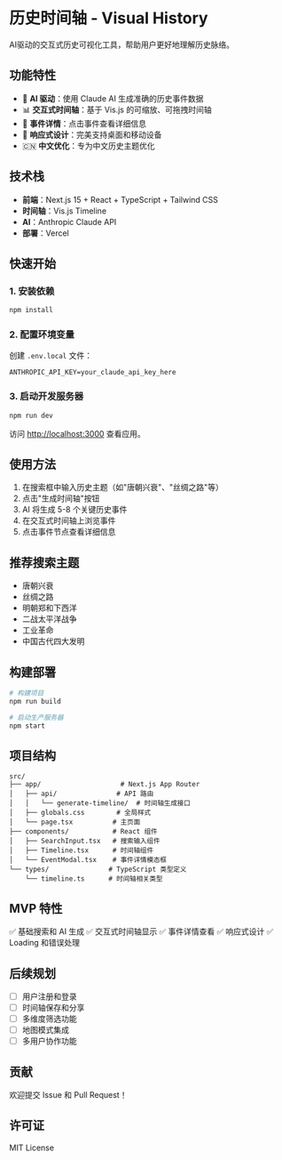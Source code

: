 # 历史时间轴 - Visual History

AI驱动的交互式历史可视化工具，帮助用户更好地理解历史脉络。

## 功能特性

- 🤖 **AI 驱动**：使用 Claude AI 生成准确的历史事件数据
- 📊 **交互式时间轴**：基于 Vis.js 的可缩放、可拖拽时间轴
- 🎯 **事件详情**：点击事件查看详细信息
- 📱 **响应式设计**：完美支持桌面和移动设备
- 🇨🇳 **中文优化**：专为中文历史主题优化

## 技术栈

- **前端**：Next.js 15 + React + TypeScript + Tailwind CSS
- **时间轴**：Vis.js Timeline
- **AI**：Anthropic Claude API
- **部署**：Vercel

## 快速开始

### 1. 安装依赖

```bash
npm install
```

### 2. 配置环境变量

创建 `.env.local` 文件：

```env
ANTHROPIC_API_KEY=your_claude_api_key_here
```

### 3. 启动开发服务器

```bash
npm run dev
```

访问 [http://localhost:3000](http://localhost:3000) 查看应用。

## 使用方法

1. 在搜索框中输入历史主题（如"唐朝兴衰"、"丝绸之路"等）
2. 点击"生成时间轴"按钮
3. AI 将生成 5-8 个关键历史事件
4. 在交互式时间轴上浏览事件
5. 点击事件节点查看详细信息

## 推荐搜索主题

- 唐朝兴衰
- 丝绸之路
- 明朝郑和下西洋
- 二战太平洋战争
- 工业革命
- 中国古代四大发明

## 构建部署

```bash
# 构建项目
npm run build

# 启动生产服务器
npm start
```

## 项目结构

```
src/
├── app/                    # Next.js App Router
│   ├── api/               # API 路由
│   │   └── generate-timeline/  # 时间轴生成接口
│   ├── globals.css        # 全局样式
│   └── page.tsx          # 主页面
├── components/           # React 组件
│   ├── SearchInput.tsx   # 搜索输入组件
│   ├── Timeline.tsx      # 时间轴组件
│   └── EventModal.tsx    # 事件详情模态框
└── types/               # TypeScript 类型定义
    └── timeline.ts      # 时间轴相关类型
```

## MVP 特性

✅ 基础搜索和 AI 生成
✅ 交互式时间轴显示
✅ 事件详情查看
✅ 响应式设计
✅ Loading 和错误处理

## 后续规划

- [ ] 用户注册和登录
- [ ] 时间轴保存和分享
- [ ] 多维度筛选功能
- [ ] 地图模式集成
- [ ] 多用户协作功能

## 贡献

欢迎提交 Issue 和 Pull Request！

## 许可证

MIT License
